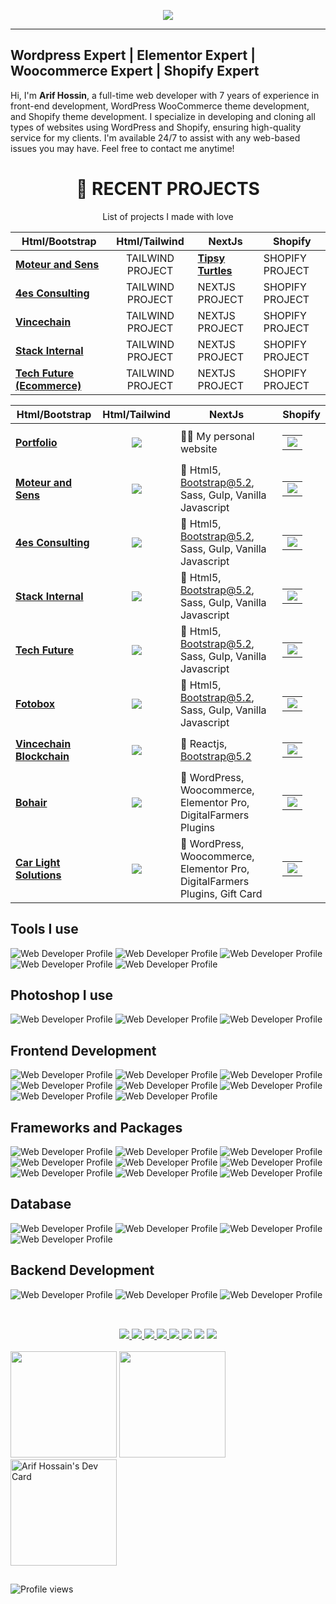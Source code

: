 <p align="center">
  <a href="https://webdeveloperarif">
    <img src="banner-3.jpg">
  </a>
</p>

---

## Wordpress Expert | Elementor Expert | Woocommerce Expert | Shopify Expert

Hi, I'm **Arif Hossin**, a full-time web developer with 7 years of experience in front-end development, WordPress WooCommerce theme development, and Shopify theme development. I specialize in developing and cloning all types of websites using WordPress and Shopify, ensuring high-quality service for my clients. I'm available 24/7 to assist with any web-based issues you may have. Feel free to contact me anytime!

<div align="center">

# 🚀 **RECENT PROJECTS**

List of projects I made with love

| Html/Bootstrap | Html/Tailwind | NextJs | Shopify |
| --- | :---: | --- | --- |
| <a target="_blank" href="https://moteur.netlify.app/"><b>Moteur and Sens</b></a> | TAILWIND PROJECT | <a target="_blank" href="https://tipsy-turtles.netlify.app/"><b>Tipsy Turtles</b></a> | SHOPIFY PROJECT |
| <a target="_blank" href="https://4es-consulting.netlify.app/"><b>4es Consulting</b></a> | TAILWIND PROJECT | NEXTJS PROJECT | SHOPIFY PROJECT |
| <a target="_blank" href="https://vincechain.netlify.app/"><b>Vincechain</b></a> | TAILWIND PROJECT | NEXTJS PROJECT | SHOPIFY PROJECT |
| <a target="_blank" href="https://stack-internal.netlify.app/"><b>Stack Internal</b></a> | TAILWIND PROJECT | NEXTJS PROJECT | SHOPIFY PROJECT |
| <a target="_blank" href="https://tech-future.netlify.app/"><b>Tech Future (Ecommerce)</b></a> | TAILWIND PROJECT | NEXTJS PROJECT | SHOPIFY PROJECT |



| Html/Bootstrap | Html/Tailwind | NextJs | Shopify |
| --- | :---: | --- | --- |
| <a target="_blank" href="https://webdeveloperarif.com/"><b>Portfolio</b></a> | <a target="_blank" href="https://webdeveloperarif.com/"><img src="https://img.shields.io/badge/Portfolio-212529?style=for-the-badge&logo=github&logoColor=white"/></a> | 🧙‍♂️ My personal website | <table><tr><td> [![](https://img.shields.io/badge/-🌎-informational?style=flat&logoColor=black&color=white)](https://webdeveloperarif.com/)  </td></tr></table> |
| <a target="_blank" href="https://moteur.netlify.app/"><b>Moteur and Sens</b></a> | <img src="https://img.shields.io/badge/html-DF4A17?style=for-the-badge&logo=html5&logoColor=white"/> | 🦒 Html5, Bootstrap@5.2, Sass, Gulp, Vanilla Javascript | <table><tr><td> [![](https://img.shields.io/badge/-🌎-informational?style=flat&logoColor=black&color=white)](https://moteur.netlify.app/)  </td></tr></table> |
| <a target="_blank" href="https://webdevarif.github.io/4es-consulting/"><b>4es Consulting</b></a> | <img src="https://img.shields.io/badge/html-DF4A17?style=for-the-badge&logo=html5&logoColor=white"/> | 🦒 Html5, Bootstrap@5.2, Sass, Gulp, Vanilla Javascript | <table><tr><td> [![](https://img.shields.io/badge/-🌎-informational?style=flat&logoColor=black&color=white)](https://webdevarif.github.io/4es-consulting/)  </td></tr></table> |
| <a target="_blank" href="https://webdevarif.github.io/stack-internal/html/"><b>Stack Internal</b></a> | <img src="https://img.shields.io/badge/html-DF4A17?style=for-the-badge&logo=html5&logoColor=white"/> | 🦒 Html5, Bootstrap@5.2, Sass, Gulp, Vanilla Javascript | <table><tr><td> [![](https://img.shields.io/badge/-🌎-informational?style=flat&logoColor=black&color=white)](https://webdevarif.github.io/stack-internal/html/)  </td></tr></table> |
| <a target="_blank" href="https://webdevarif.github.io/techfuture/"><b>Tech Future</b></a> | <img src="https://img.shields.io/badge/html-DF4A17?style=for-the-badge&logo=html5&logoColor=white"/> | 🦒 Html5, Bootstrap@5.2, Sass, Gulp, Vanilla Javascript | <table><tr><td> [![](https://img.shields.io/badge/-🌎-informational?style=flat&logoColor=black&color=white)](https://webdevarif.github.io/techfuture/)  </td></tr></table> |
| <a target="_blank" href="https://webdevarif.github.io/fotobox/"><b>Fotobox</b></a> | <img src="https://img.shields.io/badge/html-DF4A17?style=for-the-badge&logo=html5&logoColor=white"/> | 🦒 Html5, Bootstrap@5.2, Sass, Gulp, Vanilla Javascript | <table><tr><td> [![](https://img.shields.io/badge/-🌎-informational?style=flat&logoColor=black&color=white)](https://webdevarif.github.io/fotobox/)  </td></tr></table> |
| <a target="_blank" href="https://vincechain.netlify.app/"><b>Vincechain Blockchain</b></a> | <img src="https://img.shields.io/badge/React-212121?style=for-the-badge&logo=react&logoColor=white"/> | 🦒 Reactjs, Bootstrap@5.2 | <table><tr><td> [![](https://img.shields.io/badge/-🌎-informational?style=flat&logoColor=black&color=white)](https://vincechain.netlify.app/)  </td></tr></table> |
| <a target="_blank" href="https://bohair.be/"><b>Bohair</b></a> | <img src="https://img.shields.io/badge/wordpress-007097?style=for-the-badge&logo=wordpress&logoColor=white"/> | 🦒 WordPress, Woocommerce, Elementor Pro, DigitalFarmers Plugins | <table><tr><td> [![](https://img.shields.io/badge/-🌎-informational?style=flat&logoColor=black&color=white)](https://bohair.be/)  </td></tr></table> |
| <a target="_blank" href="https://carlightsolutions.be/"><b>Car Light Solutions</b></a> | <img src="https://img.shields.io/badge/wordpress-007097?style=for-the-badge&logo=wordpress&logoColor=white"/> | 🦒 WordPress, Woocommerce, Elementor Pro, DigitalFarmers Plugins, Gift Card | <table><tr><td> [![](https://img.shields.io/badge/-🌎-informational?style=flat&logoColor=black&color=white)](https://carlightsolutions.be/)  </td></tr></table> |

</div>



## Tools I use

<p>
  <img src="./assets/tools/vscode.svg" alt="Web Developer Profile" />
  <img src="./assets/tools/postman.svg" alt="Web Developer Profile" />
  <img src="./assets/tools/github.svg" alt="Web Developer Profile" />
  <img src="./assets/tools/git.svg" alt="Web Developer Profile" />
  <img src="./assets/tools/gitlab.svg" alt="Web Developer Profile" />
</p>

## Photoshop I use
<p>
  <img src="./assets/photoshop/figma.svg" alt="Web Developer Profile" />
  <img src="./assets/photoshop/adobe-photoshop.svg" alt="Web Developer Profile" />
  <img src="./assets/photoshop/adobe-xd.svg" alt="Web Developer Profile" />
</p>

## Frontend Development
<p>
  <img src="./assets/frontend/html.svg" alt="Web Developer Profile" />
  <img src="./assets/frontend/css.svg" alt="Web Developer Profile" />
  <img src="./assets/frontend/sass.svg" alt="Web Developer Profile" />
  <img src="./assets/frontend/javascript.svg" alt="Web Developer Profile" />
  <img src="./assets/frontend/react.svg" alt="Web Developer Profile" />
  <img src="./assets/frontend/nextjs.svg" alt="Web Developer Profile" />
  <img src="./assets/frontend/typescript.svg" alt="Web Developer Profile" />
  <img src="./assets/frontend/vite.svg" alt="Web Developer Profile" />
</p>

## Frameworks and Packages
<p>
  <img src="./assets/packages/npm.svg" alt="Web Developer Profile" />
  <img src="./assets/packages/styled-components.svg" alt="Web Developer Profile" />
  <img src="./assets/packages/nodemon.svg" alt="Web Developer Profile" />
  <img src="./assets/packages/yarn.svg" alt="Web Developer Profile" />
  <img src="./assets/packages/webpack.svg" alt="Web Developer Profile" />
  <img src="./assets/packages/prisma.svg" alt="Web Developer Profile" />
  <img src="./assets/packages/jwt.svg" alt="Web Developer Profile" />
  <img src="./assets/packages/graphql.svg" alt="Web Developer Profile" />
  <img src="./assets/packages/redux.svg" alt="Web Developer Profile" />
</p>

## Database
<p>
  <img src="./assets/database/postgresql.svg" alt="Web Developer Profile" />
  <img src="./assets/database/mongodb.svg" alt="Web Developer Profile" />
  <img src="./assets/database/mysql.svg" alt="Web Developer Profile" />
  <img src="./assets/database/sqlite.svg" alt="Web Developer Profile" />
</p>


## Backend Development
<p>
  <img src="./assets/backend/wordpress.svg" alt="Web Developer Profile" />
  <img src="./assets/backend/django.svg" alt="Web Developer Profile" />
  <img src="./assets/backend/nodejs.svg" alt="Web Developer Profile" />
</p>


##

<br />

<div align="center"> 
 	<a target="_blank" href = "mailto:arif@digitalfarmers.co">
      <img src="https://img.shields.io/badge/-Email-%23333?style=for-the-badge&logo=gmail&logoColor=white" target="_blank">
  </a>
  <a target="_blank" href="https://www.linkedin.com/in/webdevarif/" target="_blank">
    <img src="https://img.shields.io/badge/-LinkedIn-%230077B5?style=for-the-badge&logo=linkedin&logoColor=white" target="_blank">
  </a>
 <a target="_blank" href = "https://discord.com/channels/Web Developer Arif#3762" target="_blank">
  <img src= "https://img.shields.io/badge/Discord-5865F2?style=for-the-badge&logo=discord&logoColor=white"> 
 </a>
 <a target="_blank" href = "https://youtube.com/@WebDeveloperArif" target="_blank">
  <img src= "https://img.shields.io/badge/youtube-FF0000?style=for-the-badge&logo=youtube&logoColor=white"> 
 </a>
 <a target="_blank" href = "https://twitter.com/webdevarif" target="_blank">
  <img src= "https://img.shields.io/badge/Twitter-1DA1F2?style=for-the-badge&logo=twitter&logoColor=white"> 
 </a>
  <a href="https://wa.me/08801857323271?text=https://wa.me/08801857323271?text=Hi!%20I%20found%20you%20from%20Github%20Profile."><img src="https://img.shields.io/badge/whatsapp-25D366?&style=for-the-badge&logo=whatsapp&logoColor=white"/></a>
  <a target="_blank" href="https://wa.me/#?text=vk0x65?">
    <img src="https://img.shields.io/badge/skype-00A5EA?&style=for-the-badge&logo=skype&logoColor=white"/></a>
  <a target="_blank" href="https://github.com/webdevarif/webdevarif/blob/main/Ask/README.md">
    <img src="https://img.shields.io/badge/Ask%20me-anything-1abc9c.svg?style=for-the-badge">
    </a>
</div>

<br />

<div style="display: flex, flex-direction: row, color: rgb(255, 196, 0), " justify-content= "space-around" backgroundColor= "white">
  <img height="170em" src= "https://github-readme-stats.vercel.app/api?username=webdevarif" />
  <img height="170em" src="https://github-readme-stats.vercel.app/api/top-langs/?username=webdevarif&layout=compact&langs_count=7&theme=white" />
  
<a href="https://app.daily.dev/arifcpam" target="_blank">
<img width="170em" src="https://api.daily.dev/devcards/4525031d920e4981af7413fbb5da4092.png?r=wkl" alt="Arif Hossain's Dev Card"/></a>
</div>

##
<img src="https://gpvc.arturio.dev/webdevarif" alt="Profile views"/>

<!-- Proudly created with GPRM ( https://gprm.itsvg.in ) -->